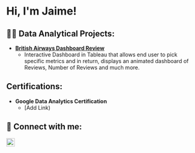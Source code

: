 <h1>Hi, I'm Jaime! 

<h2>👨‍💻 Data Analytical Projects:</h2>

- <b> [British Airways Dashboard Review](https://public.tableau.com/views/BritishAirwaysReview_17103501030780/Dashboard1?:language=en-US&publish=yes&:sid=&:display_count=n&:origin=viz_share_link&:device=desktop)</b>
   - Interactive Dashboard in Tableau that allows end user to pick specific metrics and in return, displays an animated dashboard of Reviews, Number of Reviews and much more.


<h2>Certifications:</h2>

- <b> Google Data Analytics Certification</b>
  - [Add Link)

<h2> 🤳 Connect with me:</h2>

[<img align="left" alt="JaimeTrevino | LinkedIn" width="22px" src="https://www.linkedin.com/in/jaime-trevino/" />][linkedin]

[linkedin]: https://linkedin.com/in/joshmadakor

<!--
**joshmadakor1/joshmadakor1** is a ✨ _special_ ✨ repository because its `README.md` (this file) appears on your GitHub profile.

Here are some ideas to get you started:

- 🔭 I’m currently working on ...
- 🌱 I’m currently learning ...
- 👯 I’m looking to collaborate on ...
- 🤔 I’m looking for help with ...
- 💬 Ask me about ...
- 📫 How to reach me: ...
- 😄 Pronouns: ...
- ⚡ Fun fact: ...
-->
